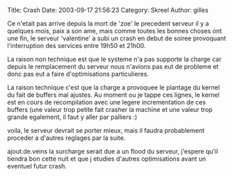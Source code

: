 Title: Crash
Date: 2003-09-17 21:56:23
Category: Skreel
Author: gilles

Ce n'etait pas arrive depuis la mort de 'zoe' le precedent serveur il y a quelques mois, paix a son ame, mais comme toutes les bonnes choses ont une fin, le serveur 'valentine' a subi un crash en debut de soiree provoquant l'interruption des services entre 19h50 et 21h00.

La raison non technique est que le systeme n'a pas supporte la charge car depuis le remplacement du serveur nous n'avions pas eut de probleme et donc pas eut a faire d'optimisations particulieres.

La raison technique c'est que la charge a provoquee le plantage du kernel du fait de buffers mal ajustes. Au moment ou je tappe ces lignes, le kernel est en cours de recompilation avec une legere incrementation de ces buffers (une valeur trop petite fait crasher la machine et une valeur trop grande egalement, il faut y aller par palliers :)

voila, le serveur devrait se porter mieux, mais il faudra probablement proceder a d'autres reglages par la suite.

ajout.de.veins
la surcharge serait due a un flood du serveur, j'espere
qu'il tiendra bon cette nuit et que j etudies d'autres
optimisations avant un eventuel futur crash.